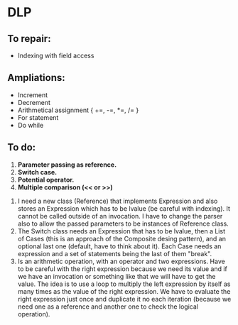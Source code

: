 # DLP

## To repair:
- Indexing with field access

## Ampliations:
- Increment
- Decrement
- Arithmetical assignment { +=, -=, *=, /= }
- For statement
- Do while

## To do:
1) **Parameter passing as reference.**
2) **Switch case.**
3) **Potential operator.**
4) **Multiple comparison (<< or >>)**

1. I need a new class (Reference) that implements Expression and also stores an Expression which has to be lvalue (be careful with indexing). It cannot be called outside of an invocation. I have to change the parser also to allow the passed parameters to be instances of Reference class.
2. The Switch class needs an Expression that has to be lvalue, then a List of Cases (this is an approach of the Composite desing pattern), and an optional last one (default, have to think about it). Each Case needs an expression and a set of statements being the last of them "break".
3. Is an arithmetic operation, with an operator and two expressions. Have to be careful with the right expression because we need its value and if we have an invocation or something like that we will have to get the value. The idea is to use a loop to multiply the left expression by itself as many times as the value of the right expression. We have to evaluate the right expression just once and duplicate it no each iteration (because we need one as a reference and another one to check the logical operation).
